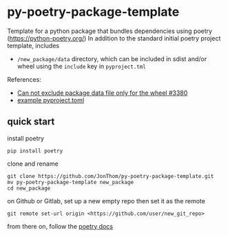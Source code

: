 # py-poetry-package-template

Template for a python package that bundles dependencies using poetry (https://python-poetry.org/)
In addition to the standard initial poetry project template, includes
* `/new_package/data` directory, which can be included in sdist and/or wheel using the `include` key in `pyproject.tml`

References:
* [Can not exclude package data file only for the wheel #3380](https://github.com/python-poetry/poetry/issues/3380)
* [example pyproject.toml](https://github.com/zoj613/htnorm/blob/main/pyproject.toml)

## quick start

install poetry

```
pip install poetry
```

clone and rename 

```
git clone https://github.com/JonThom/py-poetry-package-template.git
mv py-poetry-package-template new_package
cd new_package
```

on Github or Gitlab, set up a new empty repo
then set it as the remote

```
git remote set-url origin <https://github.com/user/new_git_repo>
```

from there on, follow the [poetry docs](https://python-poetry.org/docs/)


